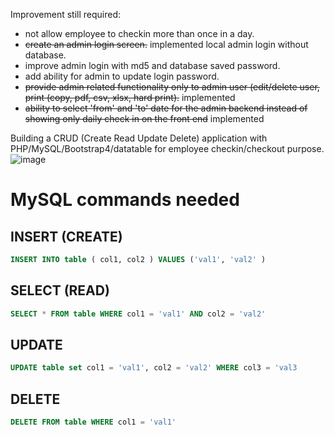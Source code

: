 Improvement still required:
- not allow employee to checkin more than once in a day.
- ~~create an admin login screen.~~ implemented local admin login without database.
- improve admin login with md5 and database saved password.
- add ability for admin to update login password.
- ~~provide admin related functionality only to admin user (edit/delete user, print (copy, pdf, csv, xlsx, hard print).~~ implemented
- ~~ability to select 'from' and 'to' date for the admin backend instead of showing only daily check in on the front end~~ implemented

Building a CRUD (Create Read Update Delete) application with PHP/MySQL/Bootstrap4/datatable for employee checkin/checkout purpose.
![image](https://user-images.githubusercontent.com/67799618/90959493-61c75400-e493-11ea-8ef1-e49c9cc73cc5.png)
# MySQL commands needed
## INSERT (CREATE)
```SQL
INSERT INTO table ( col1, col2 ) VALUES ('val1', 'val2' )
```

## SELECT (READ)
```SQL
SELECT * FROM table WHERE col1 = 'val1' AND col2 = 'val2'
```

## UPDATE
```SQL
UPDATE table set col1 = 'val1', col2 = 'val2' WHERE col3 = 'val3
```

## DELETE
```SQL
DELETE FROM table WHERE col1 = 'val1'
```
